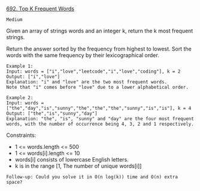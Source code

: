 [692. Top K Frequent Words](https://leetcode.com/problems/top-k-frequent-words/)

`Medium`

Given an array of strings words and an integer k, return the k most frequent strings.

Return the answer sorted by the frequency from highest to lowest. Sort the words with the same frequency by their lexicographical order.

```
Example 1:
Input: words = ["i","love","leetcode","i","love","coding"], k = 2
Output: ["i","love"]
Explanation: "i" and "love" are the two most frequent words.
Note that "i" comes before "love" due to a lower alphabetical order.

Example 2:
Input: words = ["the","day","is","sunny","the","the","the","sunny","is","is"], k = 4
Output: ["the","is","sunny","day"]
Explanation: "the", "is", "sunny" and "day" are the four most frequent words, with the number of occurrence being 4, 3, 2 and 1 respectively.
```

Constraints:

- 1 <= words.length <= 500
- 1 <= words[i].length <= 10
- words[i] consists of lowercase English letters.
- k is in the range [1, The number of unique words[i]]
 

`Follow-up: Could you solve it in O(n log(k)) time and O(n) extra space?`